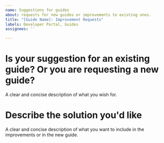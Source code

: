 ```yaml
---
name: Suggestions for guides
about: requests for new guides or improvements to existing ones.
title: "[Guide Name]: Improvement Requests"
labels: Developer Portal, Guides
assignees: ''

---
```


# Is your suggestion for an existing guide? Or you are requesting a new guide?
A clear and concise description of what you wish for.

# Describe the solution you'd like
A clear and concise description of what you want to include in the improvements or in the new guide.
